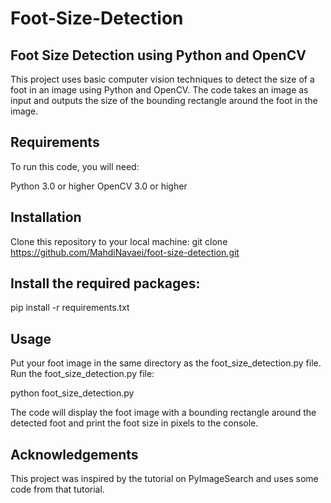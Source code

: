 # Foot-Size-Detection

## Foot Size Detection using Python and OpenCV
This project uses basic computer vision techniques to detect the size of a foot in an image using Python and OpenCV. The code takes an image as input and outputs the size of the bounding rectangle around the foot in the image.

## Requirements
To run this code, you will need:

Python 3.0 or higher
OpenCV 3.0 or higher

## Installation
Clone this repository to your local machine:
git clone https://github.com/MahdiNavaei/foot-size-detection.git


## Install the required packages:
pip install -r requirements.txt

## Usage
Put your foot image in the same directory as the foot_size_detection.py file.
Run the foot_size_detection.py file:

python foot_size_detection.py

The code will display the foot image with a bounding rectangle around the detected foot and print the foot size in pixels to the console.

## Acknowledgements
This project was inspired by the tutorial on PyImageSearch and uses some code from that tutorial.



